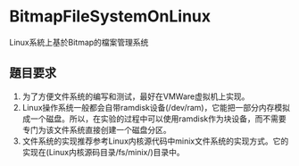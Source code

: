 # BitmapFileSystemOnLinux
Linux系統上基於Bitmap的檔案管理系统
## 題目要求
1. 为了方便文件系统的编写和测试，最好在VMWare虚拟机上实现。
2. Linux操作系统一般都会自带ramdisk设备(/dev/ram)，它能把一部分内存模拟成一个磁盘。所以，在实验的过程中可以使用ramdisk作为块设备，而不需要专门为该文件系统直接创建一个磁盘分区。
3. 文件系统的实现推荐参考Linux内核源代码中minix文件系统的实现方式。它的实现在(Linux内核源码目录/fs/minix/)目录中。
